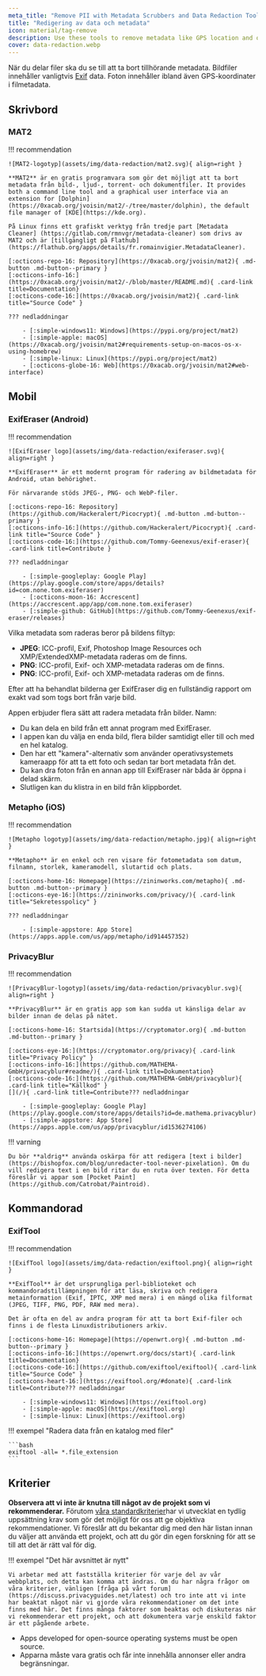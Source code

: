 ```yaml
---
meta_title: "Remove PII with Metadata Scrubbers and Data Redaction Tools - Privacy Guides"
title: "Redigering av data och metadata"
icon: material/tag-remove
description: Use these tools to remove metadata like GPS location and other identifying information from photos and files you share.
cover: data-redaction.webp
---
```


När du delar filer ska du se till att ta bort tillhörande metadata. Bildfiler innehåller vanligtvis [Exif](https://en.wikipedia.org/wiki/Exif) data. Foton innehåller ibland även GPS-koordinater i filmetadata.

## Skrivbord

### MAT2

!!! recommendation

    ![MAT2-logotyp](assets/img/data-redaction/mat2.svg){ align=right }
    
    **MAT2** är en gratis programvara som gör det möjligt att ta bort metadata från bild-, ljud-, torrent- och dokumentfiler. It provides both a command line tool and a graphical user interface via an extension for [Dolphin](https://0xacab.org/jvoisin/mat2/-/tree/master/dolphin), the default file manager of [KDE](https://kde.org).
    
    På Linux finns ett grafiskt verktyg från tredje part [Metadata Cleaner] (https://gitlab.com/rmnvgr/metadata-cleaner) som drivs av MAT2 och är [tillgängligt på Flathub] (https://flathub.org/apps/details/fr.romainvigier.MetadataCleaner).
    
    [:octicons-repo-16: Repository](https://0xacab.org/jvoisin/mat2){ .md-button .md-button--primary }
    [:octicons-info-16:](https://0xacab.org/jvoisin/mat2/-/blob/master/README.md){ .card-link title=Documentation}
    [:octicons-code-16:](https://0xacab.org/jvoisin/mat2){ .card-link title="Source Code" }
    
    ??? nedladdningar
    
        - [:simple-windows11: Windows](https://pypi.org/project/mat2)
        - [:simple-apple: macOS](https://0xacab.org/jvoisin/mat2#requirements-setup-on-macos-os-x-using-homebrew)
        - [:simple-linux: Linux](https://pypi.org/project/mat2)
        - [:octicons-globe-16: Web](https://0xacab.org/jvoisin/mat2#web-interface)

## Mobil

### ExifEraser (Android)

!!! recommendation

    ![ExifEraser logo](assets/img/data-redaction/exiferaser.svg){ align=right }
    
    **ExifEraser** är ett modernt program för radering av bildmetadata för Android, utan behörighet.
    
    För närvarande stöds JPEG-, PNG- och WebP-filer.
    
    [:octicons-repo-16: Repository](https://github.com/Hackeralert/Picocrypt){ .md-button .md-button--primary }
    [:octicons-info-16:](https://github.com/Hackeralert/Picocrypt){ .card-link title="Source Code" }
    [:octicons-code-16:](https://github.com/Tommy-Geenexus/exif-eraser){ .card-link title=Contribute }
    
    ??? nedladdningar
    
        - [:simple-googleplay: Google Play](https://play.google.com/store/apps/details?id=com.none.tom.exiferaser)
        - [:octicons-moon-16: Accrescent](https://accrescent.app/app/com.none.tom.exiferaser)
        - [:simple-github: GitHub](https://github.com/Tommy-Geenexus/exif-eraser/releases)

Vilka metadata som raderas beror på bildens filtyp:

- **JPEG**: ICC-profil, Exif, Photoshop Image Resources och XMP/ExtendedXMP-metadata raderas om de finns.
- **PNG**: ICC-profil, Exif- och XMP-metadata raderas om de finns.
- **PNG**: ICC-profil, Exif- och XMP-metadata raderas om de finns.

Efter att ha behandlat bilderna ger ExifEraser dig en fullständig rapport om exakt vad som togs bort från varje bild.

Appen erbjuder flera sätt att radera metadata från bilder. Namn:

- Du kan dela en bild från ett annat program med ExifEraser.
- I appen kan du välja en enda bild, flera bilder samtidigt eller till och med en hel katalog.
- Den har ett "kamera"-alternativ som använder operativsystemets kameraapp för att ta ett foto och sedan tar bort metadata från det.
- Du kan dra foton från en annan app till ExifEraser när båda är öppna i delad skärm.
- Slutligen kan du klistra in en bild från klippbordet.

### Metapho (iOS)

!!! recommendation

    ![Metapho logotyp](assets/img/data-redaction/metapho.jpg){ align=right }
    
    **Metapho** är en enkel och ren visare för fotometadata som datum, filnamn, storlek, kameramodell, slutartid och plats.
    
    [:octicons-home-16: Homepage](https://zininworks.com/metapho){ .md-button .md-button--primary }
    [:octicons-eye-16:](https://zininworks.com/privacy/){ .card-link title="Sekretesspolicy" }
    
    ??? nedladdningar
    
        - [:simple-appstore: App Store](https://apps.apple.com/us/app/metapho/id914457352)

### PrivacyBlur

!!! recommendation

    ![PrivacyBlur-logotyp](assets/img/data-redaction/privacyblur.svg){ align=right }
    
    **PrivacyBlur** är en gratis app som kan sudda ut känsliga delar av bilder innan de delas på nätet.
    
    [:octicons-home-16: Startsida](https://cryptomator.org){ .md-button .md-button--primary }
    
    [:octicons-eye-16:](https://cryptomator.org/privacy){ .card-link title="Privacy Policy" }
    [:octicons-info-16:](https://github.com/MATHEMA-GmbH/privacyblur#readme/){ .card-link title=Dokumentation}
    [:octicons-code-16:](https://github.com/MATHEMA-GmbH/privacyblur){ .card-link title="Källkod" }
    [](/){ .card-link title=Contribute??? nedladdningar
    
        - [:simple-googleplay: Google Play](https://play.google.com/store/apps/details?id=de.mathema.privacyblur)
        - [:simple-appstore: App Store](https://apps.apple.com/us/app/privacyblur/id1536274106)

!!! varning

    Du bör **aldrig** använda oskärpa för att redigera [text i bilder] (https://bishopfox.com/blog/unredacter-tool-never-pixelation). Om du vill redigera text i en bild ritar du en ruta över texten. För detta föreslår vi appar som [Pocket Paint] (https://github.com/Catrobat/Paintroid).

## Kommandorad

### ExifTool

!!! recommendation

    ![ExifTool logo](assets/img/data-redaction/exiftool.png){ align=right }
    
    **ExifTool** är det ursprungliga perl-biblioteket och kommandoradstillämpningen för att läsa, skriva och redigera metainformation (Exif, IPTC, XMP med mera) i en mängd olika filformat (JPEG, TIFF, PNG, PDF, RAW med mera).
    
    Det är ofta en del av andra program för att ta bort Exif-filer och finns i de flesta Linuxdistributioners arkiv.
    
    [:octicons-home-16: Homepage](https://openwrt.org){ .md-button .md-button--primary }
    [:octicons-info-16:](https://openwrt.org/docs/start){ .card-link title=Documentation}
    [:octicons-code-16:](https://github.com/exiftool/exiftool){ .card-link title="Source Code" }
    [:octicons-heart-16:](https://exiftool.org/#donate){ .card-link title=Contribute??? nedladdningar
    
        - [:simple-windows11: Windows](https://exiftool.org)
        - [:simple-apple: macOS](https://exiftool.org)
        - [:simple-linux: Linux](https://exiftool.org)

!!! exempel "Radera data från en katalog med filer"

    ```bash
    exiftool -all= *.file_extension
    ```

## Kriterier

**Observera att vi inte är knutna till något av de projekt som vi rekommenderar.** Förutom [våra standardkriterier](about/criteria.md)har vi utvecklat en tydlig uppsättning krav som gör det möjligt för oss att ge objektiva rekommendationer. Vi föreslår att du bekantar dig med den här listan innan du väljer att använda ett projekt, och att du gör din egen forskning för att se till att det är rätt val för dig.

!!! exempel "Det här avsnittet är nytt"

    Vi arbetar med att fastställa kriterier för varje del av vår webbplats, och detta kan komma att ändras. Om du har några frågor om våra kriterier, vänligen [fråga på vårt forum] (https://discuss.privacyguides.net/latest) och tro inte att vi inte har beaktat något när vi gjorde våra rekommendationer om det inte finns med här. Det finns många faktorer som beaktas och diskuteras när vi rekommenderar ett projekt, och att dokumentera varje enskild faktor är ett pågående arbete.

- Apps developed for open-source operating systems must be open source.
- Apparna måste vara gratis och får inte innehålla annonser eller andra begränsningar.
